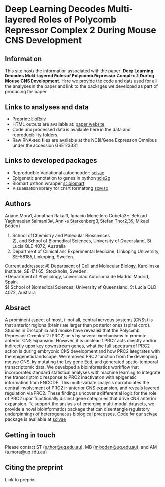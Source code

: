 # Deep Learning Decodes Multi-layered Roles of Polycomb Repressor Complex 2 During Mouse CNS Development


## Information
This site hosts the information associated with the paper: **Deep Learning Decodes Multi-layered Roles of Polycomb Repressor Complex 2 During Mouse CNS Development**.
Here we provide the code and data used for all the analyses in the paper and link to the packages we developed as part of
producing the paper.

## Links to analyses and data
- Preprint: [bioRxiv](https://doi.org/10.1101/2021.06.22.449386)
- HTML outputs are available at:  [paper website](https://arianemora.github.io/mouseCNS_vae/)
- Code and processed data is available here in the data and reproducibility folders.
- Raw RNA-seq files are available at the NCBI/Gene Expression Omnibus under the accession GSE123331

## Links to developed packages

- Reproducible Variational autoencoder: [scivae](https://arianemora.github.io/scivae/)
- Epigenetic annotation to genes in python [scie2g](https://arianemora.github.io/sciepi2gene/)
- Biomart python wrapper [scibiomart](https://arianemora.github.io/scibiomart/)
- Visualisation library for chart formatting [sciviso](https://github.com/ArianeMora/sciviso/)


## Authors

Ariane Mora1, Jonathan Rakar3, Ignacio Monedero Cobeta3*, Behzad Yaghmaeian Salmani3#, Annika Starkenberg3, Stefan Thor2,3$, Mikael Bodén1  

1) School of Chemistry and Molecular Biosciences  
2), and School of Biomedical Sciences, University of Queensland, St Lucia QLD 4072, Australia.  
3) Department of Clinical and Experimental Medicine, Linkoping University, SE-58185, Linkoping, Sweden.  

Current addresses: #) Department of Cell and Molecular Biology, Karolinska Institute, SE-171 65, Stockholm, Sweden.  
*Department of Physiology, Universidad Autonoma de Madrid, Madrid, Spain.  
$) School of Biomedical Sciences, University of Queensland, St Lucia QLD 4072, Australia  

## Absract

A prominent aspect of most, if not all, central nervous systems (CNSs) is that anterior regions (brain) are
larger than posterior ones (spinal cord). Studies in Drosophila and mouse have revealed that the Polycomb Repressor Complex 2 (PRC2)
acts by several mechanisms to promote anterior CNS expansion. However, it is unclear if PRC2 acts directly and/or indirectly
upon key downstream genes, what the full spectrum of PRC2 action is during embryonic CNS development and how PRC2 integrates
with the epigenetic landscape. We removed PRC2 function from the developing mouse CNS, by mutating the key gene Eed, and
generated spatio-temporal transcriptomic data. We developed a bioinformatics workflow that incorporates standard
statistical analyses with machine learning to integrate the transcriptomic response to PRC2 inactivation with epigenetic
information from ENCODE. This multi-variate analysis corroborates the central involvement of PRC2 in anterior CNS expansion,
and reveals layered regulation via PRC2. These findings uncover a differential logic for the role of PRC2 upon functionally
distinct gene categories that drive CNS anterior expansion. To support the analysis of emerging multi-modal datasets,
we provide a novel bioinformatics package that can disentangle regulatory underpinnings of heterogeneous biological processes.
Code for our scivae package is available at [scivae](https://arianemora.github.io/scivae/)


## Getting in touch
Please contact ST (s.thor@uq.edu.au), MB (m.boden@uq.edu.au), and AM (a.mora@uq.edu.au)


## Citing the preprint
Link to preprint
